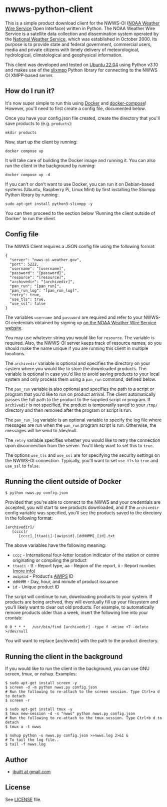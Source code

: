 
# nwws-python-client

This is a simple product download client for the NWWS-OI ([NOAA Weather Wire Service](http://www.nws.noaa.gov/nwws/) Open Interface) written in Python. The NOAA Weather Wire Service is a satellite 
data collection and dissemination system operated by the [National Weather Service](http://weather.gov), which was established in October 2000. Its purpose is to provide state and federal government, 
commercial users, media and private citizens with timely delivery of meteorological, hydrological, climatological and geophysical information. 

This client was developed and tested on [Ubuntu 22.04](http://ubuntu.com) using Python v3.10 and makes use of the [slixmpp](https://slixmpp.readthedocs.io/en/latest/) Python library for connecting to 
the NWWS OI XMPP-based server.

## How do I run it?

It's now super simple to run this using [Docker](https://www.docker.com/) and [docker-compose](https://docs.docker.com/compose/)! However, you'll need to first create a config file, documented below. 

Once you have your config.json file created, create the directory that you'll save products to (e.g. `products`):

```
mkdir products
```

Now, start up the client by running:

```
docker compose up
```

It will take care of building the Docker image and running it. You can also run the client in the background by running:

```
docker compose up -d
```

If you can't or don't want to use Docker, you can run it on Debian-based systems (Ubuntu, Raspberry Pi, Linux Mint) by first installing the Slixmpp Python library by running:

```
sudo apt-get install python3-slixmpp -y
```

You can then proceed to the section below 'Running the client outside of Docker' to run the client.

## Config file 

The NWWS Client requires a JSON config file using the following format:

```
{
  "server": "nwws-oi.weather.gov",
  "port": 5222,
  "username": "[username]",
  "password": "[password]",
  "resource": "[resource]",
  "archivedir": "[archivedir]",
  "pan_run": "[pan_run]",
  "pan_run_log": "[pan_run_log]",
  "retry": true,
  "use_tls": true,
  "use_ssl": false
}
```

The variables `username` and `password` are required and refer to your NWWS-OI credentials obtained by signing up [on the NOAA Weather Wire Service website](http://www.nws.noaa.gov/nwws/#NWWS_OI_Request).

You may use whatever string you would like for `resource`. The variable is required. Also, the NWWS-OI server keeps track of resource names, so you should make the name unique if you are running this 
client in multiple locations.

The `archivedir` variable is optional and specifies the directory on your system where you would like to store the downloaded products. The variable is optional in case you'd like to avoid saving products 
to your local system and only process them using a `pan_run` command, defined below.

The `pan_run` variable is also optional and specifies the path to a script or program that you'd like to run on product arrival. The client automatically passes the full path to the product to the supplied 
script or program. If `archivedir` is not specified, the product is temporarily saved to your `/tmp/` directory and then removed after the program or script is run.

The `pan_run_log` variable is an optional variable to specify the log file where messages are run when the `pan_run` program script is run. Otherwise, the messages will be send to /dev/null.

The `retry` variable specifies whether you would like to retry the connection upon disconnection from the server. You'll likely want to set this to `true`.

The options `use_tls` and `use_ssl` are for specifying the security settings on the NWWS-OI connection. Typically, you'll want to set `use_tls` to `true` and `use_ssl` to `false`.

## Running the client outside of Docker

```
$ python nwws.py config.json
```

Provided that you're able to connect to the NWWS and your credentials are accepted, you will start to see products downloaded, and if the `archivedir` config variable was specified, you'll see the products 
saved to the directory in the following format:

```
[archivedir]/
   [cccc]/
      [cccc]_[ttaaii]-[awipsid].[ddHHMM]_[id].txt
```

The above variables have the following meaning:

* `cccc` - International four-letter location indicator of the station or centre originating or compiling the product
* `ttaaii` - tt - Report type, aa - Region of the report, ii - Report number. ([more info](http://weather.unisys.com/noaaport/WMO_Header_Text.php))
* `awipsid` - Product's [AWIPS](https://www.unidata.ucar.edu/software/awips2/) ID
* `ddHHMM` - Day, hour, and minute of product issuance
* `id` - Unique product ID

The script will continue to run, downloading products to your system. If products are being archved, they will eventually fill up your filesystem and you'll likely want to clear out old products. For example, 
to automatically remove products older than a week, insert the following line into your crontab:

```
0 0 * * *   /usr/bin/find [archivedir] -type f -mtime +7 -delete >/dev/null
```

You will want to replace [archivedir] with the path to the product directory.

## Running the client in the background

If you would like to run the client in the background, you can use GNU screen, tmux, or nohup. Examples:

```
$ sudo apt-get install screen -y
$ screen -d -m python nwws.py config.json
# Run the following to re-attach to the screen session. Type Ctrl+a d to detach
$ screen -r
```

```
$ sudo apt-get install tmux -y
$ tmux new-session -d -s "nwws" python nwws.py config.json
# Run the following to re-attach to the tmux session. Type Ctrl+b d to detach
$ tmux a -t nwws
```

```
$ nohup python -u nwws.py config.json >>nwws.log 2>&1 &
# To tail the log file..
$ tail -f nwws.log
```

## Author

+	[jbuitt at gmail.com](mailto:jbuitt@gmail.com)

## License

See [LICENSE](https://github.com/jbuitt/nwws-python-client/blob/master/LICENSE) file.

